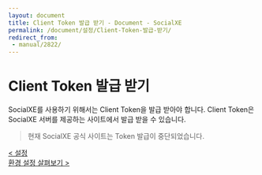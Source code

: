 ```yaml
---
layout: document
title: Client Token 발급 받기 - Document - SocialXE
permalink: /document/설정/Client-Token-발급-받기/
redirect_from:
 - manual/2822/
---
```

# Client Token 발급 받기

SocialXE를 사용하기 위해서는 Client Token을 발급 받아야 합니다. Client Token은 SocialXE 서버를 제공하는 사이트에서 발급 받을 수 있습니다.

> 현재 SocialXE 공식 사이트는 Token 발급이 중단되었습니다.

<div class="pull-left">
	<a class="btn btn-default" href="../../설정/">< 설정</a>
</div>

<div class="pull-right">
	<a class="btn btn-default" href="../환경-설정-살펴보기/">환경 설정 살펴보기 ></a>
</div>

<script>
	set_pills('toc_4-1');
</script>